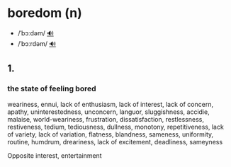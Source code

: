 # boredom (n)

- /ˈbɔːdəm/ [🔊](https://www.oxfordlearnersdictionaries.com/media/english/uk_pron/b/bor/bored/boredom__gb_2.mp3)
- /ˈbɔːrdəm/ [🔊](https://www.oxfordlearnersdictionaries.com/media/english/us_pron/b/bor/bored/boredom__us_1.mp3)

## 1.

### the state of feeling bored

weariness, ennui, lack of enthusiasm, lack of interest, lack of concern, apathy, uninterestedness, unconcern, languor, sluggishness, accidie, malaise, world-weariness, frustration, dissatisfaction, restlessness, restiveness, tedium, tediousness, dullness, monotony, repetitiveness, lack of variety, lack of variation, flatness, blandness, sameness, uniformity, routine, humdrum, dreariness, lack of excitement, deadliness, sameyness

Opposite interest, entertainment